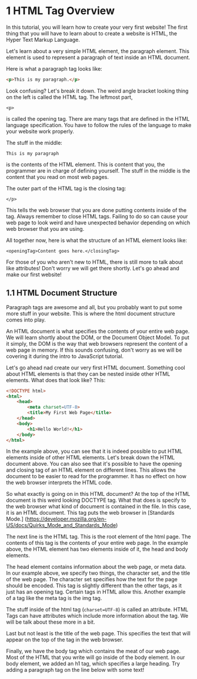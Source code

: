 # 1 HTML Tag Overview

In this tutorial, you will learn how to create your very first website!
The first thing that you will have to learn about to create a website is
HTML, the Hyper Text Markup Language.

Let's learn about a very simple HTML element, the paragraph element. This element is used
to represent a paragraph of text inside an HTML document.

Here is what a paragraph tag looks like:

``` html
<p>This is my paragraph.</p>
```

Look confusing? Let's break it down. The weird angle bracket looking thing
on the left is called the HTML tag. The leftmost part,
```
<p>
```
is called the opening tag. There are many tags that are defined in the HTML language
specification. You have to follow the rules of the language to make your website work properly.

The stuff in the middle:
```
This is my paragraph
```
is the contents of the HTML element. This is content that you, the programmer are in charge
of defining yourself. The stuff in the middle is the content that you read on most web pages.

The outer part of the HTML tag is the closing tag:
```
</p>
```
This tells the web browser that you are done putting contents inside of the tag. Always remember to close HTML tags.
Failing to do so can cause your web page to look weird and have unexpected behavior depending on which web browser that
you are using.

All together now, here is what the structure of an HTML element looks like:
```
<openingTag>Content goes here.</closingTag>
```

For those of you who aren't new to HTML, there is still more to talk about like attributes! Don't worry
we will get there shortly. Let's go ahead and make our first website!

## 1.1 HTML Document Structure

Paragraph tags are awesome and all, but you probably want to put some more stuff in your website.
This is where the html document structure comes into play.

An HTML document is what specifies the contents of your entire web page.
We will learn shortly about the DOM, or the Document Object Model. To put it simply, the DOM is the way that web browsers
represent the content of a web page in memory. If this sounds confusing, don't worry as we will be covering it during the
intro to JavaScript tutorial.

Let's go ahead nad create our very first HTML document. Something cool about HTML elements is that they can be nested
inside other HTML elements. What does that look like? This:

```html
<!DOCTYPE html>
<html>
    <head>
        <meta charset=UTF-8>
        <title>My First Web Page</title>
    </head>
    <body>
        <h1>Hello World!</h1>
    </body>
</html>
```

In the example above, you can see that it is indeed possible to put HTML elements inside of other HTML elements.
Let's break down the HTML document above. You can also see that it's possible to have the opening and closing tag of an HTML
element on different lines. This allows the document to be easier to read for the programmer. It has no effect on how the web
browser interprets the HTML code.

So what exactly is going on in this HTML document? At the top of the HTML document is this weird looking DOCTYPE tag. What that does is specify to the web browser what kind
of document is contained in the file. In this case, it is an HTML document. This tag puts the web browser in [Standards Mode.]
(https://developer.mozilla.org/en-US/docs/Quirks_Mode_and_Standards_Mode)

The next line is the HTML tag. This is the root element of the html page. The contents of this tag is the contents of your
entire web page. In the example above, the HTML element has two elements inside of it, the head and body elements.

The head element contains information about the web page, or meta data. In our example above, we specify two things, the
character set, and the title of the web page. The character set specifies how the text for the page should be encoded.
This tag is slightly different than the other tags, as it just has an opening tag. Certain tags in HTML allow this. Another
example of a tag like the meta tag is the img tag.

The stuff inside of the html tag (``` charset=UTF-8 ```) is called an attribute. HTML Tags can have attributes
which include more information about the tag. We will be talk about these more in a bit.

Last but not least is the title of the web page. This specifies the text that will appear on the top of the tag in the web
browser.

Finally, we have the body tag which contains the meat of our web page. Most of
the HTML that you write will go inside of the body element. In our body element, we added an h1 tag, which specifies a large heading.
Try adding a paragraph tag on the line below with some text!


